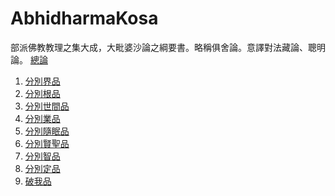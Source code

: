# AbhidharmaKosa
部派佛教教理之集大成，大毗婆沙論之綱要書。略稱俱舍論。意譯對法藏論、聰明論。
[總論]()
1. [分別界品]()
2. [分別根品]()
3. [分別世間品]()
4. [分別業品]()
5. [分別隨眠品]()
6. [分別賢聖品]()
7. [分別智品]()
8. [分別定品]()
9. [破我品]()